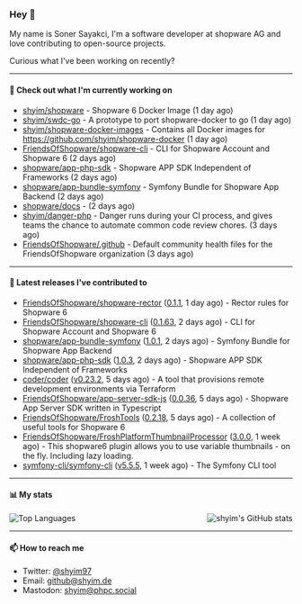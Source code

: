 ### Hey 👋

My name is Soner Sayakci, I'm a software developer at shopware AG and love contributing to open-source projects.

Curious what I've been working on recently?

---

#### 👷 Check out what I'm currently working on

- [shyim/shopware](https://github.com/shyim/shopware) - Shopware 6 Docker Image (1 day ago)
- [shyim/swdc-go](https://github.com/shyim/swdc-go) - A prototype to port shopware-docker to go (1 day ago)
- [shyim/shopware-docker-images](https://github.com/shyim/shopware-docker-images) - Contains all Docker images for https://github.com/shyim/shopware-docker (1 day ago)
- [FriendsOfShopware/shopware-cli](https://github.com/FriendsOfShopware/shopware-cli) - CLI for Shopware Account and Shopware 6 (2 days ago)
- [shopware/app-php-sdk](https://github.com/shopware/app-php-sdk) - Shopware APP SDK Independent of Frameworks (2 days ago)
- [shopware/app-bundle-symfony](https://github.com/shopware/app-bundle-symfony) - Symfony Bundle for Shopware App Backend (2 days ago)
- [shopware/docs](https://github.com/shopware/docs) -  (2 days ago)
- [shyim/danger-php](https://github.com/shyim/danger-php) - Danger runs during your CI process, and gives teams the chance to automate common code review chores. (3 days ago)
- [FriendsOfShopware/.github](https://github.com/FriendsOfShopware/.github) - Default community health files for the FriendsOfShopware organization (3 days ago)

---

#### 🔭 Latest releases I've contributed to

- [FriendsOfShopware/shopware-rector](https://github.com/FriendsOfShopware/shopware-rector) ([0.1.1](https://github.com/FriendsOfShopware/shopware-rector/releases/tag/0.1.1), 1 day ago) - Rector rules for Shopware 6
- [FriendsOfShopware/shopware-cli](https://github.com/FriendsOfShopware/shopware-cli) ([0.1.63](https://github.com/FriendsOfShopware/shopware-cli/releases/tag/0.1.63), 2 days ago) - CLI for Shopware Account and Shopware 6
- [shopware/app-bundle-symfony](https://github.com/shopware/app-bundle-symfony) ([1.0.1](https://github.com/shopware/app-bundle-symfony/releases/tag/1.0.1), 2 days ago) - Symfony Bundle for Shopware App Backend
- [shopware/app-php-sdk](https://github.com/shopware/app-php-sdk) ([1.0.3](https://github.com/shopware/app-php-sdk/releases/tag/1.0.3), 2 days ago) - Shopware APP SDK Independent of Frameworks
- [coder/coder](https://github.com/coder/coder) ([v0.23.2](https://github.com/coder/coder/releases/tag/v0.23.2), 5 days ago) - A tool that provisions remote development environments via Terraform
- [FriendsOfShopware/app-server-sdk-js](https://github.com/FriendsOfShopware/app-server-sdk-js) ([0.0.36](https://github.com/FriendsOfShopware/app-server-sdk-js/releases/tag/0.0.36), 5 days ago) - Shopware App Server SDK written in Typescript
- [FriendsOfShopware/FroshTools](https://github.com/FriendsOfShopware/FroshTools) ([0.2.18](https://github.com/FriendsOfShopware/FroshTools/releases/tag/0.2.18), 5 days ago) - A collection of useful tools for Shopware 6
- [FriendsOfShopware/FroshPlatformThumbnailProcessor](https://github.com/FriendsOfShopware/FroshPlatformThumbnailProcessor) ([3.0.0](https://github.com/FriendsOfShopware/FroshPlatformThumbnailProcessor/releases/tag/3.0.0), 1 week ago) - This shopware6 plugin allows you to use variable thumbnails - on the fly. Including lazy loading.
- [symfony-cli/symfony-cli](https://github.com/symfony-cli/symfony-cli) ([v5.5.5](https://github.com/symfony-cli/symfony-cli/releases/tag/v5.5.5), 1 week ago) - The Symfony CLI tool

---

#### 📊 My stats

<img align="right" alt="shyim's GitHub stats" src="https://github-readme-stats.vercel.app/api?username=shyim&count_private=1&show_icons=true&" />

![Top Languages](https://github-readme-stats.vercel.app/api/top-langs/?username=shyim)

---

#### 📫 How to reach me

- Twitter: [@shyim97](https://twitter.com/shyim97)
- Email: [github@shyim.de](mailto://github@shyim.de)
- Mastodon: <a rel="me" href="https://phpc.social/@shyim">shyim@phpc.social</a>
